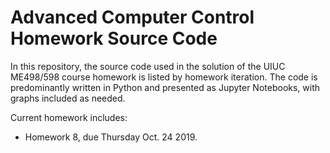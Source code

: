 # Advanced Computer Control Homework Source Code

In this repository, the source code used in the solution of the UIUC ME498/598 course homework is listed by homework iteration. The code is predominantly written in Python and presented as Jupyter Notebooks, with graphs included as needed.

Current homework includes:

* Homework 8, due Thursday Oct. 24 2019.
